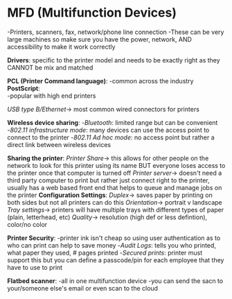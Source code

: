 <h1>MFD (Multifunction Devices)</h1>
-Printers, scanners, fax, network/phone line connection 
-These can be very large machines so make sure you have the power, network, AND accessibility to make it work correctly

**Drivers**: specific to the printer model and needs to be exactly right as they CANNOT be mix and matched

**PCL (Printer Command language)**:
	-common across the industry
**PostScript**:                                   
	-popular with high end printers

*USB type B/Ethernet*-> most common wired connectors for printers

**Wireless device sharing**:
	-*Bluetooth*: limited range but can be convenient
	-*802.11 infrastructure mode*: many devices can use the access point to connect to the printer
	-*802.11 Ad hoc mode*: no access point but rather a direct link between wireless devices

**Sharing the printer**:
	*Printer Share*-> this allows for other people on the network to look for this printer using its name BUT everyone loses access to the printer once that computer is turned off
	*Printer server*-> doesn't need a third party computer to print but rather just connect right to the printer, usually has a web based front end that helps to queue and manage jobs on the printer
**Configuration Settings**:
	*Duplex*-> saves paper by printing on both sides but not all printers can do this
	*Orientation*-> portrait v landscape
	*Tray settings*-> printers will have multiple trays with different types of paper (plain, letterhead, etc)
	*Quality*-> resolution (high def or less defintion), color/no color

**Printer Security**:
	-printer ink isn't cheap so using user authentication as to who can print can help to save money
	-*Audit Logs*: tells you who printed, what paper they used, # pages printed
	-*Secured prints*: printer must support this but you can define a passcode/pin for each employee that they have to use to print

**Flatbed scanner**: 
	-all in one multifunction device 
	-you can send the sacn to your/someone else's email or even scan to the cloud
